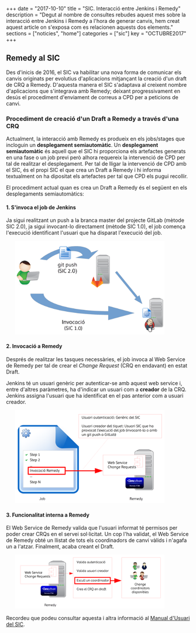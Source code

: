 +++
date        = "2017-10-10"
title       = "SIC. Interacció entre Jenkins i Remedy"
description = "Degut al nombre de consultes rebudes aquest mes sobre la interacció entre Jenkins i Remedy a l'hora de generar canvis, hem creat aquest article on s'exposa com es relacionen aquests dos elements."
sections    = ["noticies", "home"]
categories  = ["sic"]
key         = "OCTUBRE2017"
+++

## Remedy al SIC

Des d'inicis de 2016, el SIC va habilitar una nova forma de comunicar els canvis originats per evolutius d'aplicacions mitjançant la creació d'un draft de CRQ a Remedy. D'aquesta manera el SIC s'adaptava al creixent nombre d'aplicacions que s'integrava amb Remedy; deixant progressivament en desús el procediment d'enviament de correus a CPD per a peticions de canvi.

### Procediment de creació d'un Draft a Remedy a través d'una CRQ

Actualment, la interacció amb Remedy es produeix en els jobs/stages que incloguin un **desplegament semiautomàtic**. Un **desplegament semiautomàtic** és aquell que el SIC hi proporciona els artefactes generats en una fase o un job previ però alhora requereix la intervenció de CPD per tal de realitzar el desplegament. Per tal de lligar la intervenció de CPD amb el SIC, és el propi SIC el que crea un Draft a Remedy i hi informa textualment on ha dipositat els artefactes per tal que CPD els pugui recollir.

El procediment actual quan es crea un Draft a Remedy és el següent en els desplegaments semiautomàtics:

#### 1. S'invoca el job de Jenkins

Ja sigui realitzant un push a la branca master del projecte GitLab (mètode SIC 2.0), ja sigui invocant-lo directament (mètode SIC 1.0), el job comença l'execució identificant l'usuari que ha disparat l'execució del job.

<div style="width:90%;margin:0 auto;"><img style="width: 90%; height: auto" src="/images/news/invocacioJobs.png" alt="Invocació de Jobs al SIC" title="Invocació de Jobs al SIC"></img></div>

#### 2. Invocació a Remedy

Després de realitzar les tasques necessàries, el job invoca al Web Service de Remedy per tal de crear el *Change Request* (CRQ en endavant) en estat Draft.

Jenkins té un usuari genèric per autenticar-se amb aquest web service i, entre d'altres paràmetres, ha d'indicar un usuari com a **creador** de la CRQ. Jenkins assigna l'usuari que ha identificat en el pas anterior com a usuari creador.

<div style="width:90%;margin:0 auto;"><img style="width: 90%; height: auto" src="/images/news/InvocacioWSRemedy.png" alt="Invocació al Web Service de Remedy" title="Invocació al Web Service de Remedy"></img></div>

#### 3. Funcionalitat interna a Remedy

El Web Service de Remedy valida que l'usuari informat té permisos per poder crear CRQs en el servei sol·licitat. Un cop l'ha validat, el Web Service de Remedy obté un llistat de tots els coordinadors de canvi vàlids i n'agafa un a l'atzar. Finalment, acaba creant el Draft.

<div style="width:90%;margin:0 auto;"><img style="width: 90%; height: auto" src="/images/news/tasquesWSRemedy.png" alt="Tasques internes del WS de Remedy" title="Tasques internes del WS de Remedy"></img></div>

Recordeu que podeu consultar aquesta i altra informació al [Manual d'Usuari del SIC](http://canigo.ctti.gencat.cat/related/sic/2.0/manual-usuari.pdf).

